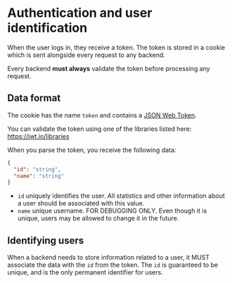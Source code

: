 # Authentication and user identification

When the user logs in, they receive a token.
The token is stored in a cookie which is sent alongside every request to any backend.

Every backend **must always** validate the token before processing any request.

## Data format

The cookie has the name `token` and contains a [JSON Web Token](https://jwt.io).

You can validate the token using one of the libraries listed here: https://jwt.io/libraries

When you parse the token, you receive the following data:
```json
{
  "id": "string",
  "name": "string"
}
```

- `id` uniquely identifies the user. All statistics and other information about a user should be associated with this value.
- `name` unique username. FOR DEBUGGING ONLY. Even though it is unique, users may be allowed to change it in the future.

## Identifying users

When a backend needs to store information related to a user, it MUST associate the data with the `id` from the token.
The `id` is guaranteed to be unique, and is the only permanent identifier for users.
